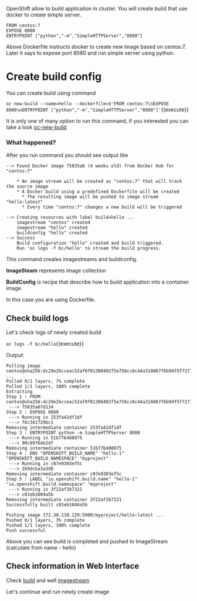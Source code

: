 OpenShift allow to build application in cluster.
You will create build that use docker to create simple server.

```
FROM centos:7
EXPOSE 8080
ENTRYPOINT ["python","-m","SimpleHTTPServer","8080"]
```

Above Dockerfile instructs docker to create new image based on centos:7.
Later it says to expose port 8080 and run simple server using python.

# Create build config
You can create build using command

``oc new-build --name=hello --dockerfile=$'FROM centos:7\nEXPOSE 8080\nENTRYPOINT ["python","-m","SimpleHTTPServer","8080"]'``{{execute}}

It is only one of many option to run this command, if you interested you can take a look [oc-new-build](https://www.mankier.com/1/oc-new-build)

### What happened?
After you run command you should see output like
```
--> Found Docker image 75835a6 (4 weeks old) from Docker Hub for "centos:7"

    * An image stream will be created as "centos:7" that will track the source image
    * A Docker build using a predefined Dockerfile will be created
      * The resulting image will be pushed to image stream "hello:latest"
      * Every time "centos:7" changes a new build will be triggered

--> Creating resources with label build=hello ...
    imagestream "centos" created
    imagestream "hello" created
    buildconfig "hello" created
--> Success
    Build configuration "hello" created and build triggered.
    Run 'oc logs -f bc/hello' to stream the build progress.
```

This command creates imagestreams and buildconfig.

**ImageSteam** represents image collection

**BuildConfig** is recipe that describe how to build application into a container image.

In this case you are using Dockerfile.

## Check build logs

Let's check logs of newly created build 

``oc logs -f bc/hello``{{execute}}

Output:
```
Pulling image centos@sha256:dc29e2bcceac52af0f01300402f5e756cc8c44a310867f6b94f5f7271d4f3fec ...
Pulled 0/1 layers, 7% complete
Pulled 1/1 layers, 100% complete
Extracting
Step 1 : FROM centos@sha256:dc29e2bcceac52af0f01300402f5e756cc8c44a310867f6b94f5f7271d4f3fec
 ---> 75835a67d134
Step 2 : EXPOSE 8080
 ---> Running in 253fa42df1df
 ---> f6c341729bc1
Removing intermediate container 253fa42df1df
Step 3 : ENTRYPOINT python -m SimpleHTTPServer 8080
 ---> Running in 51b77b408075
 ---> 90c8976de2df
Removing intermediate container 51b77b408075
Step 4 : ENV "OPENSHIFT_BUILD_NAME" "hello-1" "OPENSHIFT_BUILD_NAMESPACE" "myproject"
 ---> Running in c07e9303ef5c
 ---> 1b9dcba3a3d8
Removing intermediate container c07e9303ef5c
Step 5 : LABEL "io.openshift.build.name" "hello-1" "io.openshift.build.namespace" "myproject"
 ---> Running in 3f22af2b7321
 ---> c01eb1604a5b
Removing intermediate container 3f22af2b7321
Successfully built c01eb1604a5b

Pushing image 172.30.110.129:5000/myproject/hello:latest ...
Pushed 0/1 layers, 3% complete
Pushed 1/1 layers, 100% complete
Push successful
```

Above you can see build is completed and pushed to ImageStream (calculate from name - hello)

## Check information in Web Interface

Check [build](https://[[HOST_SUBDOMAIN]]-8443-[[KATACODA_HOST]].environments.katacoda.com/console/project/myproject/browse/builds/hello/hello-1?tab=details) and well  [imagestream](https://[[HOST_SUBDOMAIN]]-8443-[[KATACODA_HOST]].environments.katacoda.com/console/project/myproject/browse/images/hello)

Let's continue and run newly create image
